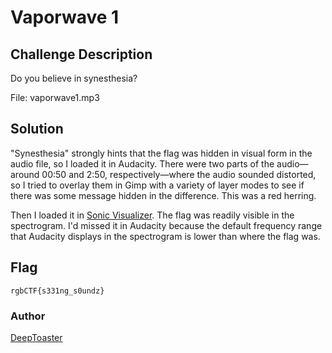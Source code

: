 # Vaporwave 1
## Challenge Description
Do you believe in synesthesia?

File: vaporwave1.mp3

## Solution

"Synesthesia" strongly hints that the flag was hidden in visual form in the
audio file, so I loaded it in Audacity. There were two parts of the
audio—around 00:50 and 2:50, respectively—where the audio sounded distorted, so
I tried to overlay them in Gimp with a variety of layer modes to see if there
was some message hidden in the difference. This was a red herring.

Then I loaded it in [Sonic Visualizer](https://www.sonicvisualiser.org/). The
flag was readily visible in the spectrogram. I'd missed it in Audacity because
the default frequency range that Audacity displays in the spectrogram is lower
than where the flag was.

## Flag

`rgbCTF{s331ng_s0undz}`

### Author
[DeepToaster](https://github.com/deeptoaster)